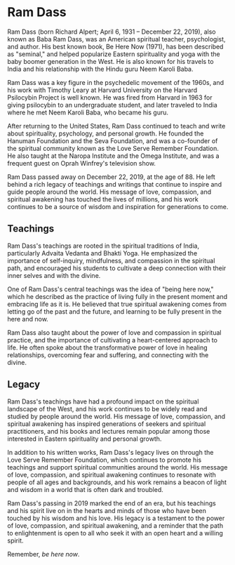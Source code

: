 # Ram Dass

Ram Dass (born Richard Alpert; April 6, 1931 – December 22, 2019), also known as Baba Ram Dass, was an American spiritual teacher, psychologist, and author. His best known book, Be Here Now (1971), has been described as "seminal," and helped popularize Eastern spirituality and yoga with the baby boomer generation in the West. He is also known for his travels to India and his relationship with the Hindu guru Neem Karoli Baba.

Ram Dass was a key figure in the psychedelic movement of the 1960s, and his work with Timothy Leary at Harvard University on the Harvard Psilocybin Project is well known. He was fired from Harvard in 1963 for giving psilocybin to an undergraduate student, and later traveled to India where he met Neem Karoli Baba, who became his guru.

After returning to the United States, Ram Dass continued to teach and write about spirituality, psychology, and personal growth. He founded the Hanuman Foundation and the Seva Foundation, and was a co-founder of the spiritual community known as the Love Serve Remember Foundation. He also taught at the Naropa Institute and the Omega Institute, and was a frequent guest on Oprah Winfrey's television show.

Ram Dass passed away on December 22, 2019, at the age of 88. He left behind a rich legacy of teachings and writings that continue to inspire and guide people around the world. His message of love, compassion, and spiritual awakening has touched the lives of millions, and his work continues to be a source of wisdom and inspiration for generations to come.

## Teachings

Ram Dass's teachings are rooted in the spiritual traditions of India, particularly Advaita Vedanta and Bhakti Yoga. He emphasized the importance of self-inquiry, mindfulness, and compassion in the spiritual path, and encouraged his students to cultivate a deep connection with their inner selves and with the divine.

One of Ram Dass's central teachings was the idea of "being here now," which he described as the practice of living fully in the present moment and embracing life as it is. He believed that true spiritual awakening comes from letting go of the past and the future, and learning to be fully present in the here and now.

Ram Dass also taught about the power of love and compassion in spiritual practice, and the importance of cultivating a heart-centered approach to life. He often spoke about the transformative power of love in healing relationships, overcoming fear and suffering, and connecting with the divine.

## Legacy

Ram Dass's teachings have had a profound impact on the spiritual landscape of the West, and his work continues to be widely read and studied by people around the world. His message of love, compassion, and spiritual awakening has inspired generations of seekers and spiritual practitioners, and his books and lectures remain popular among those interested in Eastern spirituality and personal growth.

In addition to his written works, Ram Dass's legacy lives on through the Love Serve Remember Foundation, which continues to promote his teachings and support spiritual communities around the world. His message of love, compassion, and spiritual awakening continues to resonate with people of all ages and backgrounds, and his work remains a beacon of light and wisdom in a world that is often dark and troubled.

Ram Dass's passing in 2019 marked the end of an era, but his teachings and his spirit live on in the hearts and minds of those who have been touched by his wisdom and his love. His legacy is a testament to the power of love, compassion, and spiritual awakening, and a reminder that the path to enlightenment is open to all who seek it with an open heart and a willing spirit.

Remember, *be here now*.
